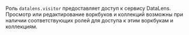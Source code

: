 Роль `datalens.visitor` предоставляет доступ к сервису DataLens. Просмотр или редактирование воркбуков и коллекций возможны при наличии соответствующих ролей для доступа к этим воркбукам и коллекциям.